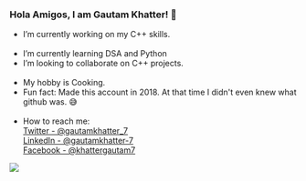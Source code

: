 ### Hola Amigos, I am Gautam Khatter! 👋

 - I’m currently working on my C++ skills.
<br></br>
 - I’m currently learning DSA and Python
 - I’m looking to collaborate on C++ projects.
<br></br>
 - My hobby is Cooking.
 - Fun fact: Made this account in 2018. At that time I didn't even knew what github was. 😅
<br></br>
 - How to reach me: <br>[Twitter  - @gautamkhatter_7](https://twitter.com/gautamkhatter_7)</br>
[LinkedIn - @gautamkhatter-7](www.linkedin.com/in/gautamkhatter-7)
<br>[Facebook - @khattergautam7](https://www.facebook.com/khattergautam7)</br>
<img src = "https://github-readme-stats.vercel.app/api?username=gautam-07&&show_icons=true&title_color=dc7d4e&icon_color=dc7d4e&text_color=000000&bg_color=4e586e">
